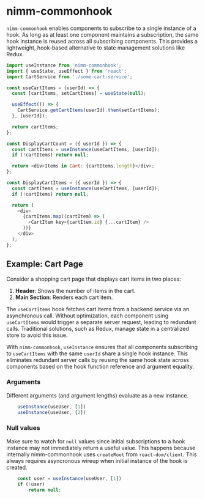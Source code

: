 # nimm-commonhook

`nimm-commonhook` enables components to subscribe to a single instance of a hook. As long as at least one component maintains a subscription, the same hook instance is reused across all subscribing components. This provides a lightweight, hook-based alternative to state management solutions like Redux.

```js
import useInstance from 'nimm-commonhook';
import { useState, useEffect } from 'react';
import CartService from './some-cart-service';

const useCartItems = (userId) => {
  const [cartItems, setCartItems] = useState(null);

  useEffect(() => {
    CartService.getCartItems(userId).then(setCartItems);
  }, [userId]);

  return cartItems;
};

const DisplayCartCount = ({ userId }) => {
  const cartItems = useInstance(useCartItems, [userId]);
  if (!cartItems) return null;

  return <div>Items in Cart: {cartItems.length}</div>;
};

const DisplayCartItems = ({ userId }) => {
  const cartItems = useInstance(useCartItems, [userId]);
  if (!cartItems) return null;

  return (
    <div>
      {cartItems.map((cartItem) => (
        <CartItem key={cartItem.id} {...cartItem} />
      ))}
    </div>
  );
};
```

## Example: Cart Page

Consider a shopping cart page that displays cart items in two places:
1. **Header**: Shows the number of items in the cart.
2. **Main Section**: Renders each cart item.

The `useCartItems` hook fetches cart items from a backend service via an asynchronous call. Without optimization, each component using `useCartItems` would trigger a separate server request, leading to redundant calls. Traditional solutions, such as Redux, manage state in a centralized store to avoid this issue.

With `nimm-commonhook`, `useInstance` ensures that all components subscribing to `useCartItems` with the same `userId` share a single hook instance. This eliminates redundant server calls by reusing the same hook state across components based on the hook function reference and argument equality.

### Arguments

Different arguments (and argument lengths) evaluate as a new instance.

```js
    useInstance(useUser, [1])
    useInstance(useUser, [2])
```

### Null values

Make sure to watch for `null` values since initial subscriptions to a hook instance may not immediately return a useful value.  This happens because internally nimm-commonhook uses `createRoot` from `react-dom/client`.  This always requires asyncronous wireup when initial instance of the hook is created.

```js
    const user = useInstance(useUser, [1])
    if (!user)
        return null;
```